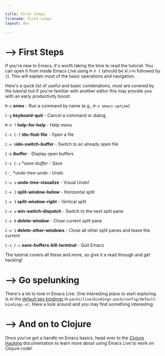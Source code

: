 ```yaml
---

title: First Steps
filename: first-steps
layout: doc

---
```


# --> First Steps

If you're new to Emacs, it's worth taking the time to read the tutorial. You can open it from inside Emacs Live using `M-h t` (should be `Alt+h` followed by `t`). This will explain most of the basic operations and navigation.

Here's a quick list of useful and basic combinations, most are covered by the tutorial but if you're familiar with another editor this may provide you with an early productivity boost:

`M-x` **smex** - Run a command by name (e.g., `M-x emacs-uptime`)

`C-g` **keyboard-quit** - Cancel a command or dialog

`M-h ?` **help-for-help** - Help menu

`C-x C-f` **ido-find-file** - Open a file

`C-x b`**ido-switch-buffer**  - Switch to an already open file

`C-b` **ibuffer** - Display open buffers

`C-x C-s` **save-buffer* - Save

`C-_` **undo-tree-undo* - Undo

`C-x u` **undo-tree-visualize** - Visual Undo!

`C-x 2` **split-window-below** - Horizontal split

`C-x 3` **split-window-right** - Vertical split

`C-x o` **win-switch-dispatch** - Switch to the next split pane

`C-x 0` **delete-window** - Close current split pane

`C-x 1` **delete-other-windows** - Close all other split panes and leave the current

`C-x C-c` **save-buffers-kill-terminal** - Quit Emacs

The tutorial covers all these and more, so give it a read through and get hacking!

# --> Go spelunking

There's a lot to love in Emacs Live. One interesting place to start exploring is in the [default key bindings](https://github.com/overtone/emacs-live/blob/master/packs/live/bindings-pack/config/default-bindings.el) in `packs/live/bindings-pack/config/default-bindings.el`. Have a look around and you may find something interesting.

# --> And on to Clojure

Once you've got a handle on Emacs basics, head over to the [Clojure Hacking](doc-clojure.html) documentation to learn more about using Emacs Live to work on Clojure code!
